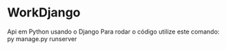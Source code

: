 # WorkDjango
Api em Python usando o Django
Para rodar o código utilize este comando: py manage.py runserver
